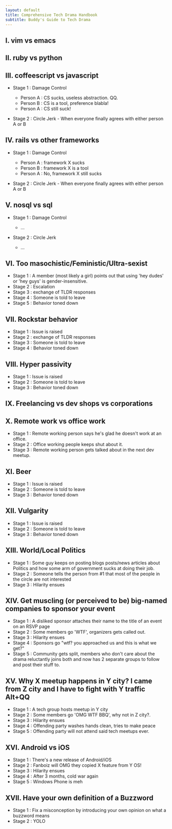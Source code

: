 ```yaml
---
layout: default
title: Comprehensive Tech Drama Handbook
subtitle: Buddy's Guide to Tech Drama
---
```


## I. vim vs emacs
## II. ruby vs python
## III. coffeescript vs javascript

 * Stage 1 : Damage Control

   - Person A : CS sucks, useless abstraction. QQ.
   - Person B : CS is a tool, preference blabla!
   - Person A : CS still suck!

 * Stage 2 : Circle Jerk - When everyone finally agrees with either person A or B

## IV. rails vs other frameworks

 * Stage 1 : Damage Control

   - Person A : framework X sucks
   - Person B : framework X is a tool
   - Person A : No, framework X still sucks

 * Stage 2 : Circle Jerk - When everyone finally agrees with either person A or B

## V. nosql vs sql

 * Stage 1 : Damage Control

   - ...

 * Stage 2 : Circle Jerk

   - ...

## VI. Too masochistic/Feministic/Ultra-sexist

 * Stage 1 : A member (most likely a girl) points out that using 'hey dudes' or 'hey guys' is gender-insensitive.
 * Stage 2 : Escalation
 * Stage 3 : exchange of TLDR responses
 * Stage 4 : Someone is told to leave
 * Stage 5 : Behavior toned down

## VII. Rockstar behavior

 * Stage 1 : Issue is raised
 * Stage 2 : exchange of TLDR responses
 * Stage 3 : Someone is told to leave
 * Stage 4 : Behavior toned down

## VIII. Hyper passivity

 * Stage 1 : Issue is raised
 * Stage 2 : Someone is told to leave
 * Stage 3 : Behavior toned down

## IX. Freelancing vs dev shops vs corporations

## X. Remote work vs office work

 * Stage 1 : Remote working person says he's glad he doesn't work at an office.
 * Stage 2 : Office working people keeps shut about it.
 * Stage 3 : Remote working person gets talked about in the next dev meetup.

## XI. Beer

 * Stage 1 : Issue is raised
 * Stage 2 : Someone is told to leave
 * Stage 3 : Behavior toned down

## XII. Vulgarity

 * Stage 1 : Issue is raised
 * Stage 2 : Someone is told to leave
 * Stage 3 : Behavior toned down

## XIII. World/Local Politics

 * Stage 1 : Some guy keeps on posting blogs posts/news articles about Politics and how some arm of government sucks at doing their job.
 * Stage 2 : Someone tells the person from #1 that most of the people in the circle are not interested
 * Stage 3 : Hilarity ensues

## XIV. Get muscling (or perceived to be) big-named companies to sponsor your event

 * Stage 1 : A disliked sponsor attaches their name to the title of an event on an RSVP page
 * Stage 2 : Some members go 'WTF', organizers gets called out.
 * Stage 3 : Hilarity ensues
 * Stage 4 : Sponsors go "wtf? you approached us and this is what we get?"
 * Stage 5 : Community gets split, members who don't care about the drama reluctantly joins both and now has 2 separate groups to follow and post their stuff to.

## XV. Why X meetup happens in Y city? I came from Z city and I have to fight with Y traffic Alt+QQ

 * Stage 1 : A tech group hosts meetup in Y city
 * Stage 2 : Some members go 'OMG WTF BBQ', why not in Z city?.
 * Stage 3 : Hilarity ensues
 * Stage 4 : Offending party washes hands clean, tries to make peace
 * Stage 5 : Offending party will not attend said tech meetups ever.

## XVI. Android vs iOS

 * Stage 1 : There's a new release of Android/iOS
 * Stage 2 : Fanboiz will OMG they copied X feature from Y OS!
 * Stage 3 : Hilarity ensues
 * Stage 4 : After 3 months, cold war again
 * Stage 5 : Windows Phone is meh

## XVII. Have your own definition of a Buzzword

 * Stage 1 : Fix a misconception by introducing your own opinion on what a buzzword means
 * Stage 2 : YOLO
